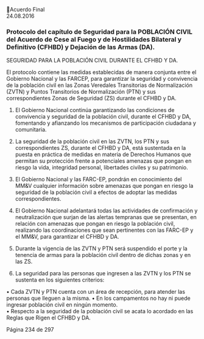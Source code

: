 Acuerdo Final  
24.08.2016  

### Protocolo del capítulo de Seguridad para la POBLACIÓN CIVIL del Acuerdo de Cese al Fuego y  de Hostilidades Bilateral y Definitivo (CFHBD) y Dejación de las Armas (DA).
 
 
SEGURIDAD PARA LA POBLACIÓN CIVIL DURANTE EL CFHBD Y DA.  
 
El protocolo contiene las medidas establecidas de manera conjunta entre el Gobierno Nacional y las FARCEP, para garantizar la seguridad y convivencia de la población civil en las Zonas Veredales Transitorias de 
Normalización  (ZVTN)  y  Puntos  Transitorios  de  Normalización  (PTN)  y  sus  correspondientes  Zonas  de 
Seguridad (ZS) durante el CFHBD y DA. 
 
1. El  Gobierno  Nacional  continúa  garantizando  las  condiciones  de  convivencia  y  seguridad  de  la 
población civil, durante el CFHBD y DA, fomentando y afianzando los mecanismos de participación 
ciudadana y comunitaria.   
 
2. La seguridad de la población civil en las ZVTN, los PTN y sus correspondientes ZS, durante el CFHBD y 
DA,  está  sustentada  en  la  puesta  en  práctica  de  medidas  en  materia  de  Derechos  Humanos  que 
permitan  su  protección  frente  a  potenciales  amenazas  que  pongan  en  riesgo  la  vida,  integridad 
personal, libertades civiles y su patrimonio.   
 
3. El Gobierno Nacional y las FARC-EP, pondrán en conocimiento del MM&V cualquier información sobre 
amenazas que pongan en riesgo la seguridad de la población civil a efectos de adoptar las medidas 
correspondientes.   
 
4. El Gobierno Nacional adelantará todas las actividades de confirmación y neutralización que surjan de 
las alertas tempranas que se presentan, en relación con amenazas que pongan en riesgo la población 
civil, realizando las coordinaciones que sean pertinentes con las FARC-EP y el MM&V, para garantizar 
el CFHBD y DA.  
 
5. Durante  la  vigencia  de  las  ZVTN  y  PTN  será  suspendido  el  porte  y  la  tenencia  de  armas  para  la 
población civil dentro de dichas zonas y en las ZS.    
 
6. La seguridad para las personas que ingresen a las ZVTN y los PTN se sustenta en los siguientes criterios: 
 
 
• Cada ZVTN y PTN  cuenta con un área de recepción, para atender las personas que lleguen a la 
misma. 
• En los campamentos no hay ni puede ingresar población civil en ningún momento.  
• Respecto a la seguridad de la población civil se acata lo acordado en las Reglas que Rigen el CFHBD 
y DA.  
 
 
 
 
 
 
 
 
Página 234 de 297 
 

